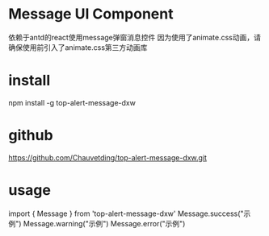 # Message UI Component
依赖于antd的react使用message弹窗消息控件
因为使用了animate.css动画，请确保使用前引入了animate.css第三方动画库

# install
npm install -g top-alert-message-dxw

# github
https://github.com/Chauvetding/top-alert-message-dxw.git

# usage

import { Message } from 'top-alert-message-dxw'
Message.success("示例")
Message.warning("示例")
Message.error("示例")
